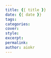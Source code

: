 ```yaml
---
title: {{ title }}
date: {{ date }}
tags: 
categories: 
cover: 
style: 
excerpt: 
permalink: 
author: aiokr
---
```

